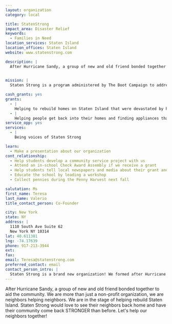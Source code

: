 ```yaml
---
layout: organization
category: local

title: StatenStrong
impact_area: Disaster Relief
keywords: 
  - Families in Need
location_services: Staten Island
location_offices: Staten Island
website: www.statenstrong.com

description: |
  After Hurricane Sandy, a group of new and old friend bonded together to aid the community. We are more than just a non-profit organization, we are neighbors helping neighbors. We are in the stage of helping rebuild Staten Island. Staten Strong would love to see their neighbors back home and have their community come back STRONGER than before. Let's help our neighbors together!

   
mission: |
  Staten Strong is a program administered by The Boot Campaign to address the disaster relief needs of Staten Island residents.  Staten Island natives, including those with industry expertise obtained through military service, carry out efforts such as home rehabilitation and other necessary resources in their time of need.

cash_grants: yes
grants: 
  - |
    Helping to rebuild homes on Staten Island that were devastated by hurricane Sandy.
  - |
    Helping people get back into their homes and finding appliances that were lost in the Hurricane.
service_opp: yes
services: 
  - |
    Being voices of Staten Strong

learn: 
  - Make a presentation about our organization
cont_relationship: 
  - Help students develop a community service project with us
  - Attend an in-school Check Award Assembly if we receive a grant
  - Help students tell local newspapers and media about their grant and/or project with us
  - Educate the school by leading a workshop
  - Collect pennies during the Penny Harvest next fall

salutation: Ms
first_name: Teresa
last_name: Valerio
title_contact_person: Co-Founder

city: New York
state: NY
address: |
  1110 South Ave Suite 62  
  New York NY 10314
lat: 40.611381
lng: -74.17639
phone: 917-213-3944
ext: 
fax: 
email: Teresa@statenstrong.com
preferred_contact: email
contact_person_intro: |
  Staten Strong is a brand new organization! We formed after Hurricane Sandy left Staten Island in devastation. We are the current process of helping rebuild homes and lives for families in Staten Island.
---
```

After Hurricane Sandy, a group of new and old friend bonded together to aid the community. We are more than just a non-profit organization, we are neighbors helping neighbors. We are in the stage of helping rebuild Staten Island. Staten Strong would love to see their neighbors back home and have their community come back STRONGER than before. Let's help our neighbors together!

 